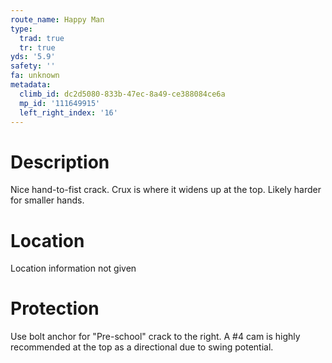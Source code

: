 ```yaml
---
route_name: Happy Man
type:
  trad: true
  tr: true
yds: '5.9'
safety: ''
fa: unknown
metadata:
  climb_id: dc2d5080-833b-47ec-8a49-ce388084ce6a
  mp_id: '111649915'
  left_right_index: '16'
---
```

# Description
Nice hand-to-fist crack. Crux is where it widens up at the top. Likely harder for smaller hands.

# Location
Location information not given

# Protection
Use bolt anchor for "Pre-school" crack to the right. A #4 cam is highly recommended at the top as a directional due to swing potential.

